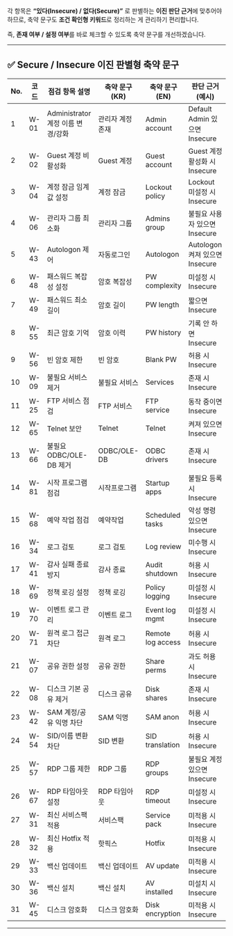 각 항목은 **“있다(Insecure) / 없다(Secure)”** 로 판별하는 **이진 판단 근거**에 맞추어야 하므로, 축약 문구도 **조건 확인형 키워드**로 정리하는 게 관리하기 편리합니다.

즉, **존재 여부 / 설정 여부**를 바로 체크할 수 있도록 축약 문구를 개선하겠습니다.

---

## ✅ Secure / Insecure 이진 판별형 축약 문구

| No. | 코드   | 점검 항목 설명                  | 축약 문구 (KR)  | 축약 문구 (EN)        | 판단 근거 (예시)                 |
| --- | ---- | ------------------------- | ----------- | ----------------- | -------------------------- |
| 1   | W-01 | Administrator 계정 이름 변경/강화 | 관리자 계정 존재   | Admin account     | Default Admin 있으면 Insecure |
| 2   | W-02 | Guest 계정 비활성화             | Guest 계정    | Guest account     | Guest 계정 활성화 시 Insecure    |
| 3   | W-04 | 계정 잠금 임계값 설정              | 계정 잠금       | Lockout policy    | Lockout 미설정 시 Insecure     |
| 4   | W-06 | 관리자 그룹 최소화                | 관리자 그룹      | Admins group      | 불필요 사용자 있으면 Insecure       |
| 5   | W-43 | Autologon 제어              | 자동로그인       | Autologon         | Autologon 켜져 있으면 Insecure  |
| 6   | W-48 | 패스워드 복잡성 설정               | 암호 복잡성      | PW complexity     | 미설정 시 Insecure             |
| 7   | W-49 | 패스워드 최소 길이                | 암호 길이       | PW length         | 짧으면 Insecure               |
| 8   | W-55 | 최근 암호 기억                  | 암호 이력       | PW history        | 기록 안 하면 Insecure           |
| 9   | W-56 | 빈 암호 제한                   | 빈 암호        | Blank PW          | 허용 시 Insecure              |
| 10  | W-09 | 불필요 서비스 제거                | 불필요 서비스     | Services          | 존재 시 Insecure              |
| 11  | W-25 | FTP 서비스 점검                | FTP 서비스     | FTP service       | 동작 중이면 Insecure            |
| 12  | W-65 | Telnet 보안                 | Telnet      | Telnet            | 켜져 있으면 Insecure            |
| 13  | W-66 | 불필요 ODBC/OLE-DB 제거        | ODBC/OLE-DB | ODBC drivers      | 존재 시 Insecure              |
| 14  | W-81 | 시작 프로그램 점검                | 시작프로그램      | Startup apps      | 불필요 등록 시 Insecure          |
| 15  | W-68 | 예약 작업 점검                  | 예약작업        | Scheduled tasks   | 악성 명령 있으면 Insecure         |
| 16  | W-34 | 로그 검토                     | 로그 검토       | Log review        | 미수행 시 Insecure             |
| 17  | W-41 | 감사 실패 종료 방지               | 감사 종료       | Audit shutdown    | 허용 시 Insecure              |
| 18  | W-69 | 정책 로깅 설정                  | 정책 로깅       | Policy logging    | 미설정 시 Insecure             |
| 19  | W-70 | 이벤트 로그 관리                 | 이벤트 로그      | Event log mgmt    | 미설정 시 Insecure             |
| 20  | W-71 | 원격 로그 접근 차단               | 원격 로그       | Remote log access | 허용 시 Insecure              |
| 21  | W-07 | 공유 권한 설정                  | 공유 권한       | Share perms       | 과도 허용 시 Insecure           |
| 22  | W-08 | 디스크 기본 공유 제거              | 디스크 공유      | Disk shares       | 존재 시 Insecure              |
| 23  | W-42 | SAM 계정/공유 익명 차단           | SAM 익명      | SAM anon          | 허용 시 Insecure              |
| 24  | W-54 | SID/이름 변환 차단              | SID 변환      | SID translation   | 허용 시 Insecure              |
| 25  | W-57 | RDP 그룹 제한                 | RDP 그룹      | RDP groups        | 불필요 계정 있으면 Insecure        |
| 26  | W-67 | RDP 타임아웃 설정               | RDP 타임아웃    | RDP timeout       | 미설정 시 Insecure             |
| 27  | W-31 | 최신 서비스팩 적용                | 서비스팩        | Service pack      | 미적용 시 Insecure             |
| 28  | W-32 | 최신 Hotfix 적용              | 핫픽스         | Hotfix            | 미적용 시 Insecure             |
| 29  | W-33 | 백신 업데이트                   | 백신 업데이트     | AV update         | 미적용 시 Insecure             |
| 30  | W-36 | 백신 설치                     | 백신 설치       | AV installed      | 미설치 시 Insecure             |
| 31  | W-45 | 디스크 암호화                   | 디스크 암호화     | Disk encryption   | 미적용 시 Insecure             |

---

